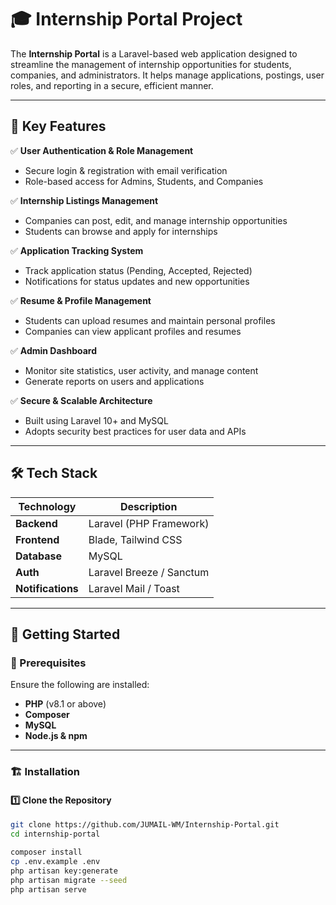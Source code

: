 # 🎓 Internship Portal Project

The **Internship Portal** is a Laravel-based web application designed to streamline the management of internship opportunities for students, companies, and administrators. It helps manage applications, postings, user roles, and reporting in a secure, efficient manner.

---

## 📌 Key Features

✅ **User Authentication & Role Management**  
- Secure login & registration with email verification  
- Role-based access for Admins, Students, and Companies  

✅ **Internship Listings Management**  
- Companies can post, edit, and manage internship opportunities  
- Students can browse and apply for internships  

✅ **Application Tracking System**  
- Track application status (Pending, Accepted, Rejected)  
- Notifications for status updates and new opportunities  

✅ **Resume & Profile Management**  
- Students can upload resumes and maintain personal profiles  
- Companies can view applicant profiles and resumes  

✅ **Admin Dashboard**  
- Monitor site statistics, user activity, and manage content  
- Generate reports on users and applications  

✅ **Secure & Scalable Architecture**  
- Built using Laravel 10+ and MySQL  
- Adopts security best practices for user data and APIs  

---

## 🛠️ Tech Stack

| Technology  | Description                  |
|-------------|------------------------------|
| **Backend** | Laravel (PHP Framework)      |
| **Frontend**| Blade, Tailwind CSS          |
| **Database**| MySQL                        |
| **Auth**    | Laravel Breeze / Sanctum     |
| **Notifications**| Laravel Mail / Toast    |

---

## 🚀 Getting Started

### 📌 Prerequisites

Ensure the following are installed:
- **PHP** (v8.1 or above)  
- **Composer**  
- **MySQL**  
- **Node.js & npm**

---

### 🏗️ Installation

#### 1️⃣ Clone the Repository
```bash
git clone https://github.com/JUMAIL-WM/Internship-Portal.git
cd internship-portal

composer install
cp .env.example .env
php artisan key:generate
php artisan migrate --seed
php artisan serve

